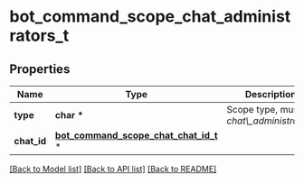 # bot_command_scope_chat_administrators_t

## Properties
Name | Type | Description | Notes
------------ | ------------- | ------------- | -------------
**type** | **char \*** | Scope type, must be *chat\\_administrators* | [default to 'chat_administrators']
**chat_id** | [**bot_command_scope_chat_chat_id_t**](bot_command_scope_chat_chat_id.md) \* |  | 

[[Back to Model list]](../README.md#documentation-for-models) [[Back to API list]](../README.md#documentation-for-api-endpoints) [[Back to README]](../README.md)


